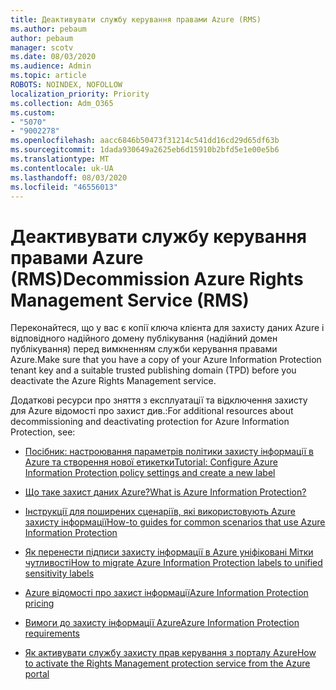 ```yaml
---
title: Деактивувати службу керування правами Azure (RMS)
ms.author: pebaum
author: pebaum
manager: scotv
ms.date: 08/03/2020
ms.audience: Admin
ms.topic: article
ROBOTS: NOINDEX, NOFOLLOW
localization_priority: Priority
ms.collection: Adm_O365
ms.custom:
- "5070"
- "9002278"
ms.openlocfilehash: aacc6846b50473f31214c541dd16cd29d65df63b
ms.sourcegitcommit: 1dada930649a2625eb6d15910b2bfd5e1e00e5b6
ms.translationtype: MT
ms.contentlocale: uk-UA
ms.lasthandoff: 08/03/2020
ms.locfileid: "46556013"
---
```

# <a name="decommission-azure-rights-management-service-rms"></a><span data-ttu-id="388d5-102">Деактивувати службу керування правами Azure (RMS)</span><span class="sxs-lookup"><span data-stu-id="388d5-102">Decommission Azure Rights Management Service (RMS)</span></span>

<span data-ttu-id="388d5-103">Переконайтеся, що у вас є копії ключа клієнта для захисту даних Azure і відповідного надійного домену публікування (надійний домен публікування) перед вимкненням служби керування правами Azure.</span><span class="sxs-lookup"><span data-stu-id="388d5-103">Make sure that you have a copy of your Azure Information Protection tenant key and a suitable trusted publishing domain (TPD) before you deactivate the Azure Rights Management service.</span></span>

<span data-ttu-id="388d5-104">Додаткові ресурси про зняття з експлуатації та відключення захисту для Azure відомості про захист див.:</span><span class="sxs-lookup"><span data-stu-id="388d5-104">For additional resources about decommissioning and deactivating protection for Azure Information Protection, see:</span></span>

- [<span data-ttu-id="388d5-105">Посібник: настроювання параметрів політики захисту інформації в Azure та створення нової етикетки</span><span class="sxs-lookup"><span data-stu-id="388d5-105">Tutorial: Configure Azure Information Protection policy settings and create a new label</span></span>](https://docs.microsoft.com/azure/information-protection/get-started/infoprotect-quick-start-tutorial)
- [<span data-ttu-id="388d5-106">Що таке захист даних Azure?</span><span class="sxs-lookup"><span data-stu-id="388d5-106">What is Azure Information Protection?</span></span>](https://docs.microsoft.com/azure/information-protection/what-is-information-protection)
- [<span data-ttu-id="388d5-107">Інструкції для поширених сценаріїв, які використовують Azure захисту інформації</span><span class="sxs-lookup"><span data-stu-id="388d5-107">How-to guides for common scenarios that use Azure Information Protection</span></span>](https://docs.microsoft.com/azure/information-protection/how-to-guides)  
    
- [<span data-ttu-id="388d5-108">Як перенести підписи захисту інформації в Azure уніфіковані Мітки чутливості</span><span class="sxs-lookup"><span data-stu-id="388d5-108">How to migrate Azure Information Protection labels to unified sensitivity labels</span></span>](https://docs.microsoft.com/azure/information-protection/configure-policy-migrate-labels)  
    
- [<span data-ttu-id="388d5-109">Azure відомості про захист інформації</span><span class="sxs-lookup"><span data-stu-id="388d5-109">Azure Information Protection pricing</span></span>](https://azure.microsoft.com/pricing/details/information-protection)  
    
- [<span data-ttu-id="388d5-110">Вимоги до захисту інформації Azure</span><span class="sxs-lookup"><span data-stu-id="388d5-110">Azure Information Protection requirements</span></span>](https://docs.microsoft.com/azure/information-protection/get-started/requirements)  
    
- [<span data-ttu-id="388d5-111">Як активувати службу захисту прав керування з порталу Azure</span><span class="sxs-lookup"><span data-stu-id="388d5-111">How to activate the Rights Management protection service from the Azure portal</span></span>](https://docs.microsoft.com/azure/information-protection/deploy-use/activate-azure)